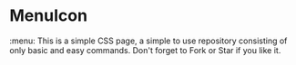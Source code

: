 # MenuIcon
:menu: This is a simple CSS page, a simple to use repository consisting of only basic and easy commands. Don't forget to Fork or Star if you like it.
